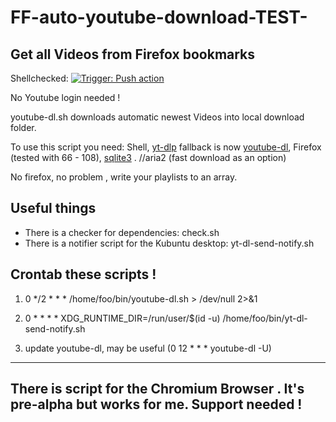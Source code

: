 

# FF-auto-youtube-download-TEST-
## Get all Videos from Firefox bookmarks
Shellchecked: [![Trigger: Push action](https://github.com/dewomser/FF-auto-youtube-download-/actions/workflows/main.yml/badge.svg)](https://github.com/dewomser/FF-auto-youtube-download-/actions/workflows/main.yml)



No Youtube login needed !

youtube-dl.sh downloads automatic newest Videos into local download folder.


To use this script you need: Shell, [yt-dlp](https://github.com/yt-dlp/yt-dlp) fallback is now  [youtube-dl](https://youtube-dl.org/), Firefox (tested with 66 - 108), [sqlite3](https://www.sqlite.org/index.html) . //aria2 (fast download as an option)


No firefox, no problem , write your playlists to an array.

## Useful things
* There is a checker for dependencies: check.sh
* There is a notifier script for the Kubuntu desktop: yt-dl-send-notify.sh
## Crontab these scripts  !
1. 0 */2 * * * /home/foo/bin/youtube-dl.sh > /dev/null 2>&1

2. 0 *  * * *  XDG_RUNTIME_DIR=/run/user/$(id -u) /home/foo/bin/yt-dl-send-notify.sh

3. update youtube-dl, may be useful (0 12 * * * youtube-dl -U)

------------
There is script for the Chromium Browser . It's pre-alpha but works for me. Support needed !
------------
